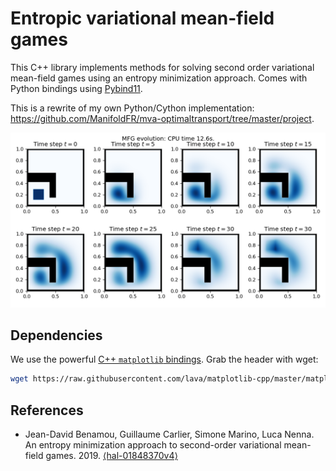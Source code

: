 # Entropic variational mean-field games

This C++ library implements methods for solving second order variational mean-field games using an entropy minimization approach. Comes with Python bindings using [Pybind11](https://github.com/pybind/pybind11).

This is a rewrite of my own Python/Cython implementation: https://github.com/ManifoldFR/mva-optimaltransport/tree/master/project.

![simple euclidean example](python/examples/euclidean_simple.png)

## Dependencies

We use the powerful [C++ `matplotlib` bindings](https://github.com/lava/matplotlib-cpp). Grab the header with wget:

```bash
wget https://raw.githubusercontent.com/lava/matplotlib-cpp/master/matplotlibcpp.h
```

## References

* Jean-David Benamou, Guillaume Carlier, Simone Marino, Luca Nenna. An entropy minimization approach to second-order variational mean-field games. 2019. [⟨hal-01848370v4⟩](https://hal.archives-ouvertes.fr/hal-01848370v4)

